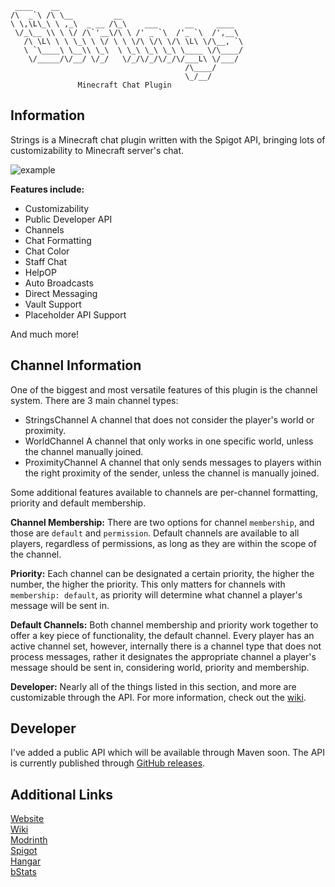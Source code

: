 ```
 ____    __                                         
/\  _`\ /\ \__         __                           
\ \,\L\_\ \ ,_\  _ __ /\_\    ___      __     ____  
 \/_\__ \\ \ \/ /\`'__\/\ \ /' _ `\  /'_ `\  /',__\ 
   /\ \L\ \ \ \_\ \ \/ \ \ \/\ \/\ \/\ \L\ \/\__, `\
   \ `\____\ \__\\ \_\  \ \_\ \_\ \_\ \____ \/\____/
    \/_____/\/__/ \/_/   \/_/\/_/\/_/\/___L\ \/___/ 
                                       /\____/      
                                       \_/__/
               Minecraft Chat Plugin
```
## Information
Strings is a Minecraft chat plugin written with the Spigot API, bringing lots of customizability to Minecraft server's chat.

![example](https://www.spigotmc.org/attachments/strongs-png.841882/)

**Features include:**

 - Customizability
 - Public Developer API
 - Channels
 - Chat Formatting
 - Chat Color
 - Staff Chat
 - HelpOP
 - Auto Broadcasts
 - Direct Messaging
 - Vault Support
 - Placeholder API Support
 
And much more!

## Channel Information
One of the biggest and most versatile features of this plugin is the channel system.
There are 3 main channel types: 

 - StringsChannel
 A channel that does not consider the player's world or proximity.
 - WorldChannel
 A channel that only works in one specific world, unless the channel manually joined.
 - ProximityChannel
 A channel that only sends messages to players within the right proximity of the sender, unless the channel is manually joined.
 
 Some additional features available to channels are per-channel formatting, priority and default membership.  

 **Channel Membership:**
 There are two options for channel `membership`, and those are `default` and `permission`.  Default channels are available to all players, regardless of permissions, as long as they are within the scope of the channel.
 
 **Priority:**
 Each channel can be designated a certain priority, the higher the number, the higher the priority.  This only matters for channels with `membership: default`, as priority will determine what channel a player's message will be sent in. 
 
  **Default Channels:**
 Both channel membership and priority work together to offer a key piece of functionality, the default channel.  Every player has an active channel set, however, internally there is a channel type that does not process messages, rather it designates the appropriate channel a player's message should be sent in, considering world, priority and membership.
 
 
 **Developer:**
 Nearly all of the things listed in this section, and more are customizable through the API.  For more information, check out the [wiki](https://github.com/Wiicart/Strings/wiki).
## Developer
I've added a public API which will be available through Maven soon.  The API is currently published through [GitHub releases](https://github.com/Wiicart/Strings/releases).

## Additional Links
[Website](https://www.wiicart.net/strings.html)\
[Wiki](https://github.com/Wiicart/Strings/wiki)\
[Modrinth](https://modrinth.com/plugin/strings)\
[Spigot](https://www.spigotmc.org/resources/strings-chat-plugin.118186/)\
[Hangar](https://hangar.papermc.io/wiicart/Strings)\
[bStats](https://bstats.org/plugin/bukkit/Strings/22597)
 
